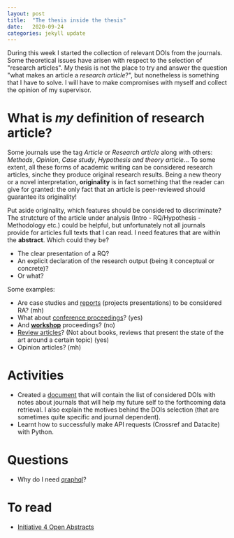 ```yaml
---
layout: post
title:  "The thesis inside the thesis"
date:   2020-09-24 
categories: jekyll update
---
```


During this week I started the collection of relevant DOIs from the journals. Some theoretical issues have arisen with respect to the selection of "research articles". My thesis is not the place to try and answer the question "what makes an article a *research article*?", but nonetheless is something that I have to solve. I will have to make compromises with myself and collect the opinion of my supervisor. 

# What is *my* definition of research article? 
Some journals use the tag *Article* or *Research article* along with others: *Methods*, *Opinion*, *Case study*, *Hypothesis and theory article*... 
To some extent, all these forms of academic writing can be considered research articles, sinche they produce original research results. Being a new theory or a novel interpretation, **originality** is in fact something that the reader can give for granted: the only fact that an article is peer-reviewed should guarantee its originality!

Put aside originality, which features should be considered to discriminate? The strutcture of the article under analysis (Intro - RQ/Hypothesis - Methodology etc.) could be helpful, but unfortunately not all journals provide for articles full texts that I can read. I need features that are within the **abstract**. Which could they be?
- The clear presentation of a RQ?
- An explicit declaration of the research output (being it conceptual or concrete)? 
- Or what? 

Some examples:
- Are case studies and <a href="https://umanisticadigitale.unibo.it/article/view/8142" target="_blank">reports</a> (projects presentations) to be considered RA? (mh)
- What about <a href="https://umanisticadigitale.unibo.it/article/view/8631" target="_blank">conference proceedings</a>? (yes)
- And <a href="https://umanisticadigitale.unibo.it/article/view/9040" target="_blank">**workshop**</a> proceedings? (no)
- <a href="https://doi.org/10.3389/fdigh.2017.00013" target="_blank">Review articles</a>? (Not about books, reviews that present the state of the art around a certain topic) (yes)
- Opinion articles? (mh)


# Activities
- Created a <a href="https://docs.google.com/document/d/1glFVqvwPmhHLGnVHO9JJHkhsnmrIHqTyNqPtz3HMylY/edit#" target="_blank">document</a> that will contain the list of considered DOIs with notes about journals that will help my future self to the forthcoming data retrieval. I also explain the motives behind the DOIs selection (that are sometimes quite specific and journal dependent).
- Learnt how to successfully make API requests (Crossref and Datacite) with Python.  

# Questions
- Why do I need <a href="https://graphql.org/learn/" target="_blank">qraphql</a>?

# To read
- <a href="https://i4oa.org/#openabstracts" target="_blank"> Initiative 4 Open Abstracts</a>

 